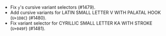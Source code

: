 * Fix `y`'s cursive variant selectors (#1479).
* Add cursive variants for LATIN SMALL LETTER V WITH PALATAL HOOK (`U+1D8C`) (#1480).
* Fix variant selector for CYRILLIC SMALL LETTER KA WITH STROKE (`U+049F`) (#1481).
